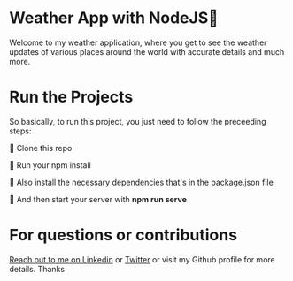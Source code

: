 # Weather App with NodeJS🚀

Welcome to my weather application, where you get to see the weather updates of various places around the world with accurate details and much more.

# Run the Projects


So basically, to run this project, you just need to follow the preceeding steps:

🔴 Clone this repo

🔴 Run your npm install

🔴 Also install the necessary dependencies that's in the package.json file

🔴 And then start your server with <b> npm run serve</b>



# For questions or contributions
[Reach out to me on Linkedin](https://www.linkedin.com/in/praisebuka) or
[Twitter](https://twitter.com/PraiseEbuka1) or visit my Github profile for more details. Thanks
